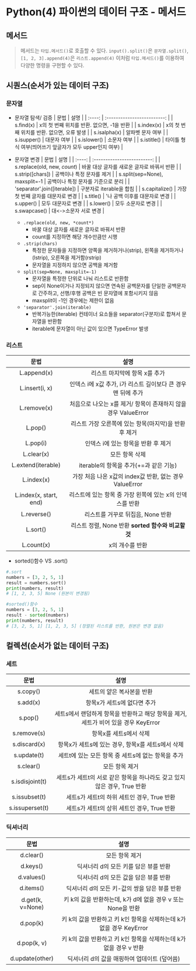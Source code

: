 # Python(4) 파이썬의 데이터 구조 - 메서드
## 메서드
> 메서드는 `타입.메서드()`로 호출할 수 있다.
> `input().split()`은 `문자열.split()`, `[1, 2, 3].append(4)`은 `리스트.append(4)` 이처럼 `타입.메서드()`를 이용하여 다양한 명령을 구현할 수 있다.

## 시퀀스(순서가 있는 데이터 구조)
### 문자열
  - 문자열 탐색/ 검증
  | 문법 |            설명             |
| :----: | :-------------------------: |
|   s.find(x)    |   x의 첫 번째 위치를 반환. 없으면, -1을 반환   |
|   s.index(x)   |   x의 첫 번째 위치를 반환. 없으면, 오류 발생  |
|   s.isalpha(x)   |   알파벳 문자 여부  |
|   s.isupper()   |  대문자 여부   |
|   s.islower()   |   소문자 여부   |
|   s.istitle()   |  타이틀 형식 여부(띄어쓰기 앞글자가 모두 upper인지 여부)   |

- 문자열 변경
  | 문법 |            설명             |
  | :----: | :-------------------------: |
  |   s.replace(old, new, *count*) |  바꿀 대상 글자를 새로운 글자로 바꿔서 반환 |
  |   s.strip([chars])   |  공백이나 특정 문자를 제거   |
  |   s.split(sep=None), maxsplit=-1   |  공백이나 특정 문자를 기준으로 분리 |
  |   'separator'.join([iterable])  |  구분자로 iterable을 합침   |
  |   s.capitalize()   |  가장 첫 번째 글자를 대문자로 변경 |
  |   s.title()   |   '나 공백 이후를 대문자로 변경   |
  |   s.upper()   |   모두 대문자로 변경  |
  |   s.lower()   |  모두 소문자로 변경  |
  |   s.swapcase()   |  대<->소문자 서로 변경  |
  - `.replace(old, new, *count*)`
    - 바꿀 대상 글자를 새로운 글자로 바꿔서 반환
    - count를 지정하면 해당 개수만큼만 시행
  - `.strip(chars)`
    - 특정한 문자들을 지정하면 양쪽을 제거하거나(strip), 왼쪽을 제거하거나(lstrip), 오른쪽을 제거함(rstrip)
    - 문자열을 지정하지 않으면 공백을 제거함
  - `split(sep=None, maxsplit=-1)`
    - 문자열을 특정한 단위로 나눠 리스트로 반환함
    - sep이 None이거나 지정되지 않으면 연속된 공백문자를 단일한 공백문자로 간주하고, 선행/후행 공백은 빈 문자열에 포함시키지 않음
    - maxsplit이 -1인 경우에는 제한이 없음
  - `'separator'.join(iterable)`
    - 반복가능한(iterable) 컨테이너 요소들을 separator(구분자)로 합쳐서 문자열을 반환함
    - iterable에 문자열이 아닌 값이 있으면 TypeError 발생

### 리스트
  | 문법 |            설명             |
| :----: | :-------------------------: |
|   L.append(x)   |  리스트 마지막에 항목 x를 추가  |
|   L.insert(i, x)   |  인덱스 i에 x값 추가, i가 리스트 길이보다 큰 경우 맨 뒤에 추가  |
|   L.remove(x)   |  처음으로 나오는 x를 제거/ 항목이 존재하지 않을 경우 ValueError  |
|   L.pop()   |  리스트 가장 오른쪽에 있는 항목(마지막)을 반환 후 제거  |
|   L.pop(i)   |  인덱스 i에 있는 항목을 반환 후 제거  |
|   L.clear(x)   |  모든 항목 삭제  |
|   L.extend(iterable)   |  iterable의 항목을 추가(+=과 같은 기능)  |
|   L.index(x)   |   가장 처음 나온 x값의 index값 반환, 없는 경우 ValueError   |
|   L.index(x, start, end)   |  리스트에 있는 항목 중 가장 왼쪽에 있는 x의 인덱스를 반환  |
|   L.reverse()   |  리스트를 거꾸로 뒤집음, None 반환  |
|   L.sort()   |  리스트 정렬, None 반환 **sorted 함수와 비교할 것**  |
|   L.count(x)   |  x의 개수를 반환  |
  - sorted()함수 VS .sort()
  ```python
  #.sort
  numbers = [3, 2, 5, 1]
  result = numbers.sort()
  print(numbers, result)
  # [1, 2, 3, 5] None (원본이 변경됨)

  #sorted()함수
  numbers = [3, 2, 5, 1]
  result - sorted(numbers)
  print(numbers, result)
  # [3, 2, 5, 1] [1, 2, 3, 5] (정렬된 리스트를 반환, 원본은 변경 없음)
  ```

## 컬렉션(순서가 없는 데이터 구조)
### 세트
  | 문법 |            설명             |
| :----: | :-------------------------: |
|   s.copy()   |  세트의 얕은 복사본을 반환  |
|   s.add(x)   |  항목x가 세트s에 없다면 추가  |
|   s.pop()   |  세트s에서 랜덤하게 항목을 반환하고 해당 항목을 제거, 세트가 비어 있을 경우 KeyError  |
|   s.remove(s)   |  항목x를 세트s에서 삭제  |
|   s.discard(x)   |  항목x가 세트s에 있는 경우, 항목x를 세트s에서 삭제  |
|   s.update(t)   |  세트t에 있는 모든 항목 중 세트s에 없는 항목을 추가  |
|   s.clear()   |  모든 항목 제거  |
|   s.isdisjoint(t)   |   세트s가 세트t의 서로 같은 항목을 하나라도 갖고 있지 않은 경우, True 반환   |
|   s.issubset(t)   |  세트s가 세트t의 하위 세트인 경우, True 반환  |
|   s.issuperset(t)   |  세트s가 세트t의 상위 세트인 경우, True 반환  |

### 딕셔너리
  | 문법 |            설명             |
| :----: | :-------------------------: |
|   d.clear()   |  모든 항목 제거  |
|   d.keys()   |  딕셔너리 d의 모든 키를 담은 뷰를 반환  |
|   d.values()   |  딕셔너리 d의 모든 값을 담은 뷰를 반환  |
|   d.items()   |  딕셔너리 d의 모든 키-값의 쌍을 담은 뷰를 반환  |
|   d.get(k, v=None)   |  키 k의 값을 반환하는데, k가 d에 없을 경우 v 또는 None을 반환  |
|   d.pop(k)   |  키 k의 값을 반환하고 키 k인 항목을 삭제하는데 k가 없을 경우 KeyError   |
|   d.pop(k, v)   |   키 k의 값을 반환하고 키 k인 항목을 삭제하는데 k가 없을 경우 v 반환   |
|   d.update(other)   |  딕셔너리 d의 값을 매핑하여 업데이트 (덮어씀)  |